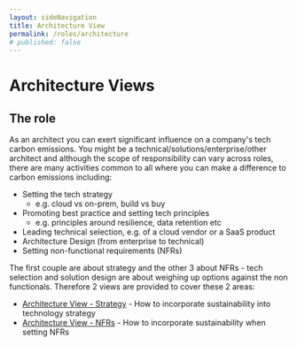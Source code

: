 ```yaml
---
layout: sideNavigation
title: Architecture View
permalink: /roles/architecture
# published: false
---
```


# Architecture Views

## The role
As an architect you can exert significant influence on a company's tech carbon emissions. You might be a technical/solutions/enterprise/other architect and although the scope of responsibility can vary across roles, there are many activities common to all where you can make a difference to carbon emissions including:

- Setting the tech strategy
    - e.g. cloud vs on-prem, build vs buy
- Promoting best practice and setting tech principles
    - e.g. principles around resilience, data retention etc
- Leading technical selection, e.g. of a cloud vendor or a SaaS product
- Architecture Design (from enterprise to technical)
- Setting non-functional requirements (NFRs)

The first couple are about strategy and the other 3 about NFRs - tech selection and solution design are about weighing up options against the non functionals. Therefore 2 views are provided to cover these 2 areas:

- [Architecture View - Strategy](/roles/architecture/strategy)
      - How to incorporate sustainability into technology strategy
- [Architecture View - NFRs](/roles/architecture/nfrs)
      - How to incorporate sustainability when setting NFRs